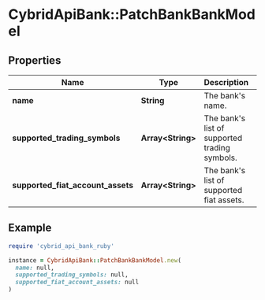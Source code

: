# CybridApiBank::PatchBankBankModel

## Properties

| Name | Type | Description | Notes |
| ---- | ---- | ----------- | ----- |
| **name** | **String** | The bank&#39;s name. | [optional] |
| **supported_trading_symbols** | **Array&lt;String&gt;** | The bank&#39;s list of supported trading symbols. | [optional] |
| **supported_fiat_account_assets** | **Array&lt;String&gt;** | The bank&#39;s list of supported fiat assets. | [optional] |

## Example

```ruby
require 'cybrid_api_bank_ruby'

instance = CybridApiBank::PatchBankBankModel.new(
  name: null,
  supported_trading_symbols: null,
  supported_fiat_account_assets: null
)
```

